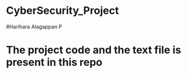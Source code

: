 # CyberSecurity_Project
#Harihara Alagappan P
# The project code and the text file is present in this repo
